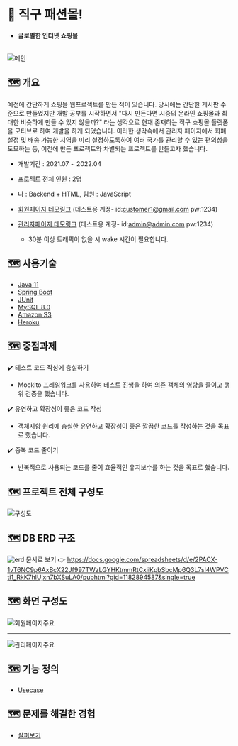 # 👔 직구 패션몰!

- **글로벌한 인터넷 쇼핑몰** <br/> <br/>

![메인](https://user-images.githubusercontent.com/61670291/162607695-03ede066-9f8b-444c-81a4-6705c996f7a7.PNG)


## 🗺️ 개요 
예전에 간단하게 쇼핑몰 웹프로젝트를 만든 적이 있습니다. 당시에는 간단한 게시판 수준으로 만들었지만 개발 공부를 시작하면서 "다시 만든다면 시중의 온라인 쇼핑몰과 최대한 비슷하게 만들 수 있지 않을까?" 라는 생각으로 현재 존재하는 직구 쇼핑몰 플랫폼을 모티브로 하여 개발을 하게 되었습니다. 이러한 생각속에서 관리자 페이지에서 화폐설정 및 배송 가능한 지역을 미리 설정하도록하여 여러 국가를 관리할 수 있는 편의성을 도모하는 등, 이전에 만든 프로젝트와 차별되는 프로젝트를 만들고자 했습니다.
- 개발기간 : 2021.07 ~ 2022.04
- 프로젝트 전체 인원 : 2명
- 나 : Backend + HTML,   팀원 : JavaScript


- [회원페이지 데모링크](https://jaeho-frontend.herokuapp.com/) (테스트용 계정- id:customer1@gmail.com  pw:1234)
- [관리자페이지 데모링크](https://jaeho-admin.herokuapp.com/)  (테스트용 계정- id:admin@admin.com      pw:1234)
   - 30분 이상 트래픽이 없을 시 wake 시간이 필요합니다.

## 🗺️ 사용기술
- [Java 11](https://docs.oracle.com/en/java/javase/11/)
- [Spring Boot](https://docs.spring.io/spring-boot/docs/current/reference/htmlsingle/)
- [JUnit](https://junit.org/junit4/javadoc/latest/index.html/)
- [MySQL 8.0](https://dev.mysql.com/doc/refman/8.0/en/)
- [Amazon S3](https://docs.aws.amazon.com/ko_kr/AmazonS3/latest/userguide/Welcome.html)
- [Heroku](https://devcenter.heroku.com/categories/deployment)

## 🗺️ 중점과제
✔️ 테스트 코드 작성에 충실하기
   * Mockito 프레임워크를 사용하여 테스트 진행을 하여 의존 객체의 영향을 줄이고 행위 검증을 했습니다.

✔️ 유연하고 확장성이 좋은 코드 작성
   * 객체지향 원리에 충실한 유연하고 확장성이 좋은 깔끔한 코드를 작성하는 것을 목표로 했습니다.

✔️ 중복 코드 줄이기
   * 반복적으로 사용되는 코드를 줄여 효율적인 유지보수를 하는 것을 목표로 했습니다.

## 🗺️ 프로젝트 전체 구성도
![구성도](https://user-images.githubusercontent.com/61670291/162710275-95311500-1fa1-45ba-97dd-7e64c7f9f507.PNG)

## 🗺️ DB ERD 구조 
![erd](https://user-images.githubusercontent.com/61670291/162710791-010acf85-3e2f-49a8-91c3-4915f2fa22b6.PNG)
문서로 보기 👉 https://docs.google.com/spreadsheets/d/e/2PACX-1vT6NC9p6AxBcX22Jf997TWzLGYHKtmmRtCxiiKpbSbcMp6Q3L7sl4WPVCti1_RkK7hlUjxn7bXSuLA0/pubhtml?gid=1182894587&single=true

## 🗺️ 화면 구성도
![회원페이지주요](https://user-images.githubusercontent.com/61670291/162712344-815c791b-50a9-4c08-9e49-3f4ee529d46a.PNG)
***
![관리페이지주요](https://user-images.githubusercontent.com/61670291/162712363-bcbef683-1962-416d-831a-9c4768208ad8.PNG)


## 🗺️ 기능 정의
- [Usecase](https://github.com/jhjung3072/SpringShopping/wiki/Usecase)

## 🗺️ 문제를 해결한 경험
- [살펴보기](https://github.com/jhjung3072/SpringShopping/wiki/%EB%AC%B8%EC%A0%9C%EB%A5%BC-%ED%95%B4%EA%B2%B0%ED%95%9C-%EA%B2%BD%ED%97%98)

